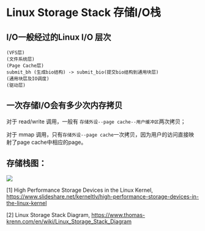# Linux Storage Stack 存储I/O栈

## I/O一般经过的Linux I/O 层次

```
(VFS层)
(文件系统层)
(Page Cache层)
submit_bh (生成bio结构) -> submit_bio(提交bio结构到通用块层)
(通用块层及IO调度)
(驱动层)
```


## 一次存储I/O会有多少次内存拷贝

对于 read/write 调用，一般有 `存储外设--page cache--用户缓冲区`两次拷贝；

对于 mmap 调用，只有`存储外设--page cache`一次拷贝，因为用户的访问直接映射了page cache中相应的page。



## 存储栈图：

![](https://www.thomas-krenn.com/de/wikiDE/images/e/e0/Linux-storage-stack-diagram_v4.10.png)

[1] High Performance Storage Devices in the Linux Kernel, https://www.slideshare.net/kerneltlv/high-performance-storage-devices-in-the-linux-kernel

[2] Linux Storage Stack Diagram, https://www.thomas-krenn.com/en/wiki/Linux_Storage_Stack_Diagram